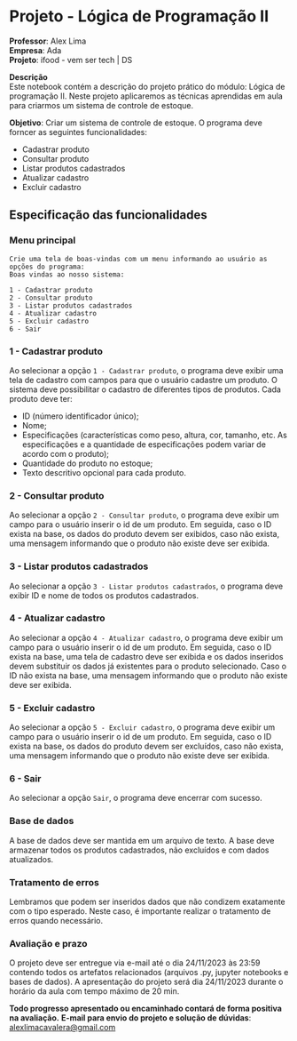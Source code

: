 # Projeto - Lógica de Programação II

**Professor**: Alex Lima<br>
**Empresa**: Ada<br>
**Projeto**: ifood - vem ser tech | DS

**Descrição**<br>
Este notebook contém a descrição do projeto prático do módulo: Lógica de programação II. Neste projeto aplicaremos as técnicas aprendidas em aula para criarmos um sistema de controle de estoque.

**Objetivo**: Criar um sistema de controle de estoque. O programa deve forncer as seguintes funcionalidades:
- Cadastrar produto
- Consultar produto
- Listar produtos cadastrados
- Atualizar cadastro
- Excluir cadastro

## Especificação das funcionalidades

### Menu principal
```
Crie uma tela de boas-vindas com um menu informando ao usuário as opções do programa:
Boas vindas ao nosso sistema:

1 - Cadastrar produto
2 - Consultar produto
3 - Listar produtos cadastrados
4 - Atualizar cadastro
5 - Excluir cadastro
6 - Sair
```

### 1 - Cadastrar produto
Ao selecionar a opção `1 - Cadastrar produto`, o programa deve exibir uma tela de cadastro com campos para que o usuário cadastre um produto. O sistema deve possibilitar o cadastro de diferentes tipos de produtos. Cada produto deve ter:

- ID (número identificador único);
- Nome;
- Especificações (características como peso, altura, cor, tamanho, etc. As especificações e a quantidade de especificações podem variar de acordo com o produto);
- Quantidade do produto no estoque;
- Texto descritivo opcional para cada produto.

### 2 - Consultar produto
Ao selecionar a opção `2 - Consultar produto`, o programa deve exibir um campo para o usuário inserir o id de um produto. Em seguida, caso o ID exista na base, os dados do produto devem ser exibidos, caso não exista, uma mensagem informando que o produto não existe deve ser exibida.

### 3 - Listar produtos cadastrados
Ao selecionar a opção `3 - Listar produtos cadastrados`, o programa deve exibir ID e nome de todos os produtos cadastrados.

### 4 - Atualizar cadastro
Ao selecionar a opção `4 - Atualizar cadastro`, o programa deve exibir um campo para o usuário inserir o id de um produto. Em seguida, caso o ID exista na base, uma tela de cadastro deve ser exibida e os dados inseridos devem substituir os dados já existentes para o produto selecionado. Caso o ID não exista na base, uma mensagem informando que o produto não existe deve ser exibida.

### 5 - Excluir cadastro
Ao selecionar a opção `5 - Excluir cadastro`, o programa deve exibir um campo para o usuário inserir o id de um produto. Em seguida, caso o ID exista na base, os dados do produto devem ser excluídos, caso não exista, uma mensagem informando que o produto não existe deve ser exibida.

### 6 - Sair
Ao selecionar a opção `Sair`, o programa deve encerrar com sucesso.

### Base de dados
A base de dados deve ser mantida em um arquivo de texto. A base deve armazenar todos os produtos cadastrados, não excluídos e com dados atualizados.

### Tratamento de erros
Lembramos que podem ser inseridos dados que não condizem exatamente com o tipo esperado. Neste caso, é importante realizar o tratamento de erros quando necessário.

### Avaliação e prazo
O projeto deve ser entregue via e-mail até o dia 24/11/2023 às 23:59 contendo todos os artefatos relacionados (arquivos .py, jupyter notebooks e bases de dados). A apresentação do projeto será dia 24/11/2023 durante o horário da aula com tempo máximo de 20 min.

**Todo progresso apresentado ou encaminhado contará de forma positiva na avaliação.**
**E-mail para envio do projeto e solução de dúvidas**: alexlimacavalera@gmail.com